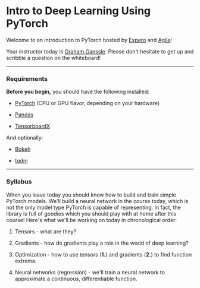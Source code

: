 # Intro to Deep Learning Using PyTorch

Welcome to an introduction to PyTorch hosted by [Expero](https://experoinc.com) and [Agile](https://agilescientific.com)!

Your instructor today is [Graham Ganssle](https://www.linkedin.com/in/grahamganssle/). Please don't hesitate to get up and scribble a question on the whiteboard!

---

### Requirements

**Before you begin,** you should have the following installed:

* [PyTorch](https://github.com/pytorch/pytorch/blob/master/README.md#installation) (CPU or GPU flavor, depending on your hardware)

* [Pandas](https://pandas.pydata.org/pandas-docs/stable/install.html)

* [TensorboardX](https://github.com/lanpa/tensorboard-pytorch)

And optionally:

* [Bokeh](https://bokeh.pydata.org/en/latest/docs/installation.html)

* [tqdm](https://github.com/tqdm/tqdm#installation)

---

### Syllabus

When you leave today you should know how to build and train simple PyTorch models. We'll build a neural network in the course today, which is not the only model type PyTorch is capable of representing. In fact, the library is full of goodies which you should play with at home after this course! Here's what we'll be working on today in chronological order:

1. Tensors - what are they?

2. Gradients - how do gradients play a role in the world of deep learning?

3. Optimization - how to use tensors (**1.**) and gradients (**2.**) to find function extrema.

4. Neural networks (regression) - we'll train a neural network to approximate a continuous, differentiable function.
